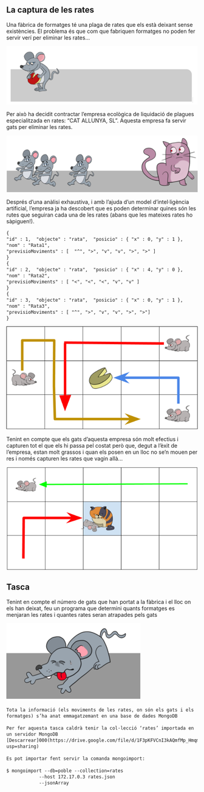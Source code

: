 ## La captura de les rates

Una fàbrica de formatges té una plaga de rates que els està deixant sense existències. El problema és que com que fabriquen formatges no poden fer servir verí per eliminar les rates…

![Formatges](imatges/rates0.png)

Per això ha decidit contractar l’empresa ecològica de liquidació de plagues especialitzada en rates: “CAT ALLUNYA, SL”. Aquesta empresa fa servir gats per eliminar les rates.

![Rata](imatges/rates2.png)

Després d’una anàlisi exhaustiva, i amb l’ajuda d’un model d’intel·ligència artificial, l’empresa ja ha descobert que es poden determinar quines són les rutes que seguiran cada una de les rates (abans que les mateixes rates ho sàpiguen!).

    {
    "id" : 1,  "objecte" : "rata",  "posicio" : { "x" : 0, "y" : 1 }, "nom" : "Rata1",
    "previsioMoviments" : [  "^", ">", "v", "v", ">", ">" ]
    }
    {
    "id" : 2,  "objecte" : "rata",  "posicio" : { "x" : 4, "y" : 0 }, "nom" : "Rata2",
    "previsioMoviments" : [ "<", "<", "<", "v", "v" ]
    }
    {
    "id" : 3,  "objecte" : "rata",  "posicio" : { "x" : 0, "y" : 1 }, "nom" : "Rata3",
    "previsioMoviments" : [ "^", ">", "v", "v", ">", ">"]
    }

![recorregut](imatges/rates3.png)

Tenint en compte que els gats d’aquesta empresa són molt efectius i capturen tot el que els hi passa pel costat però que, degut a l’èxit de l’empresa, estan molt grassos i quan els posen en un lloc no se’n mouen per res i només capturen les rates que vagin allà...

![gats estàtics](imatges/rates4.png)

## Tasca

Tenint en compte el número de gats que han portat a la fàbrica i el lloc on els han deixat, feu un programa que determini quants formatges es menjaran les rates i quantes rates seran atrapades pels gats

![Rata capturada](imatges/rates5.png)

    Tota la informació (els moviments de les rates, on són els gats i els formatges) s’ha anat emmagatzemant en una base de dades MongoDB

    Per fer aquesta tasca caldrà tenir la col·lecció ‘rates’ importada en un servidor MongoDB [Descarrear]000(https://drive.google.com/file/d/1F3pKFVCnI3kAQmfMp_HmqmbGp58qbc_f/view?usp=sharing)

    Es pot importar fent servir la comanda mongoimport:

    $ mongoimport --db=poble --collection=rates
                --host 172.17.0.3 rates.json
                --jsonArray
